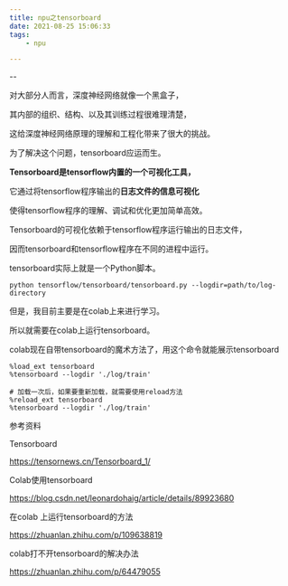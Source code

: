 ```yaml
---
title: npu之tensorboard
date: 2021-08-25 15:06:33
tags:
	- npu

---
```


--

对大部分人而言，深度神经网络就像一个黑盒子，

其内部的组织、结构、以及其训练过程很难理清楚，

这给深度神经网络原理的理解和工程化带来了很大的挑战。

为了解决这个问题，tensorboard应运而生。

**Tensorboard是tensorflow内置的一个可视化工具，**

它通过将tensorflow程序输出的**日志文件的信息可视化**

使得tensorflow程序的理解、调试和优化更加简单高效。

Tensorboard的可视化依赖于tensorflow程序运行输出的日志文件，

因而tensorboard和tensorflow程序在不同的进程中运行。

tensorboard实际上就是一个Python脚本。

```
python tensorflow/tensorboard/tensorboard.py --logdir=path/to/log-directory
```

但是，我目前主要是在colab上来进行学习。

所以就需要在colab上运行tensorboard。

colab现在自带tensorboard的魔术方法了，用这个命令就能展示tensorboard

```
%load_ext tensorboard
%tensorboard --logdir './log/train'

# 加载一次后，如果要重新加载，就需要使用reload方法
%reload_ext tensorboard
%tensorboard --logdir './log/train'
```



参考资料

Tensorboard

https://tensornews.cn/Tensorboard_1/

Colab使用tensorboard

https://blog.csdn.net/leonardohaig/article/details/89923680

在colab 上运行tensorboard的方法

https://zhuanlan.zhihu.com/p/109638819

colab打不开tensorboard的解决办法

https://zhuanlan.zhihu.com/p/64479055